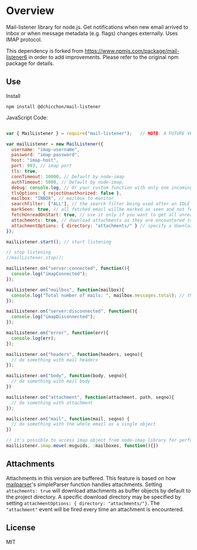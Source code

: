 # Overview

Mail-listener library for node.js. Get notifications when new email arrived to inbox or when message metadata (e.g. flags) changes externally. Uses IMAP protocol.

This dependency is forked from https://www.npmjs.com/package/mail-listener6 in order to add improvements. Please refer to the original npm package for details.

## Use

Install

`npm install @dchicchon/mail-listener`


JavaScript Code:


```javascript

var { MailListener } = require("mail-listener");   // NOTE: A FUTURE VERSION (release date TBA) will not require ES6 destructuring or referring to the class after the require statement (i.e. require('mail-listener6').MailListener). At this stage, this is necessary because index.js exports the MailListener class as a property of module.exports.

var mailListener = new MailListener({
  username: "imap-username",
  password: "imap-password",
  host: "imap-host",
  port: 993, // imap port
  tls: true,
  connTimeout: 10000, // Default by node-imap
  authTimeout: 5000, // Default by node-imap,
  debug: console.log, // Or your custom function with only one incoming argument. Default: null
  tlsOptions: { rejectUnauthorized: false },
  mailbox: "INBOX", // mailbox to monitor
  searchFilter: ["ALL"], // the search filter being used after an IDLE notification has been retrieved
  markSeen: true, // all fetched email willbe marked as seen and not fetched next time
  fetchUnreadOnStart: true, // use it only if you want to get all unread email on lib start. Default is `false`,
  attachments: true, // download attachments as they are encountered to the project directory
  attachmentOptions: { directory: "attachments/" } // specify a download directory for attachments
});

mailListener.start(); // start listening

// stop listening
//mailListener.stop();

mailListener.on("server:connected", function(){
  console.log("imapConnected");
});

mailListener.on("mailbox", function(mailbox){
  console.log("Total number of mails: ", mailbox.messages.total); // this field in mailbox gives the total number of emails
});

mailListener.on("server:disconnected", function(){
  console.log("imapDisconnected");
});

mailListener.on("error", function(err){
  console.log(err);
});

mailListener.on("headers", function(headers, seqno){
  // do something with mail headers
});

mailListener.on("body", function(body, seqno){
  // do something with mail body
})

mailListener.on("attachment", function(attachment, path, seqno){
  // do something with attachment
});

mailListener.on("mail", function(mail, seqno) {
  // do something with the whole email as a single object
})

// it's possible to access imap object from node-imap library for performing additional actions. E.x.
mailListener.imap.move(:msguids, :mailboxes, function(){})

```

## Attachments
Attachments in this version are buffered. This feature is based on how [mailparser](https://github.com/andris9/mailparser#attachments)'s simpleParser function handles attachments.
Setting `attachments: true` will download attachments as buffer objects by default to the project directory.
A specific download directory may be specified by setting `attachmentOptions: { directory: "attachments/"}`.
The `"attachment"` event will be fired every time an attachment is encountered.

## License

MIT

